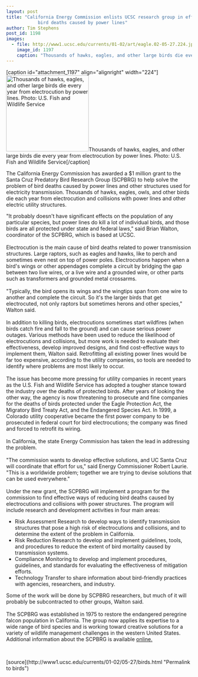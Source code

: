 ```yaml
---
layout: post
title: "California Energy Commission enlists UCSC research group in effort to prevent
			bird deaths caused by power lines"
author: Tim Stephens
post_id: 1198
images:
  - file: http://www1.ucsc.edu/currents/01-02/art/eagle.02-05-27.224.jpg
    image_id: 1197
    caption: "Thousands of hawks, eagles, and other large birds die every year from electrocution by power lines. Photo: U.S. Fish and Wildlife Service"
---
```


[caption id="attachment_1197" align="alignright" width="224"]<a href="http://localhost/mysite/wp-content/uploads/2002/05/eagle.02-05-27.224.jpg"><img class="size-full wp-image-1197" src="http://localhost/mysite/wp-content/uploads/2002/05/eagle.02-05-27.224.jpg" alt="Thousands of hawks, eagles, and other large birds die every year from electrocution by power lines. Photo: U.S. Fish and Wildlife Service" width="224" height="207" /></a>Thousands of hawks, eagles, and other large birds die every year from electrocution by power lines. Photo: U.S. Fish and Wildlife Service[/caption]
<p>
  The California Energy Commission has awarded a $1 million grant to the Santa Cruz Predatory Bird Research Group (SCPBRG) to help solve the problem of bird deaths caused by power lines and other structures used for electricity transmission. Thousands of hawks, eagles, owls, and other birds die each year from electrocution and collisions with power lines and other electric utility structures.
</p>"It probably doesn't have significant effects on the population of any particular species, but power lines do kill a lot of individual birds, and those birds are all protected under state and federal laws," said Brian Walton, coordinator of the SCPBRG, which is based at UCSC.<br>
<br>
Electrocution is the main cause of bird deaths related to power transmission structures. Large raptors, such as eagles and hawks, like to perch and sometimes even nest on top of power poles. Electrocutions happen when a bird's wings or other appendages complete a circuit by bridging the gap between two live wires, or a live wire and a grounded wire, or other parts such as transformers and grounded metal crossarms.<br>
<br>
"Typically, the bird opens its wings and the wingtips span from one wire to another and complete the circuit. So it's the larger birds that get electrocuted, not only raptors but sometimes herons and other species," Walton said.<br>
<br>
In addition to killing birds, electrocutions sometimes start wildfires (when birds catch fire and fall to the ground) and can cause serious power outages. Various methods have been used to reduce the likelihood of electrocutions and collisions, but more work is needed to evaluate their effectiveness, develop improved designs, and find cost-effective ways to implement them, Walton said. Retrofitting all existing power lines would be far too expensive, according to the utility companies, so tools are needed to identify where problems are most likely to occur.<br>
<br>
The issue has become more pressing for utility companies in recent years as the U.S. Fish and Wildlife Service has adopted a tougher stance toward the industry over the deaths of protected birds. After years of looking the other way, the agency is now threatening to prosecute and fine companies for the deaths of birds protected under the Eagle Protection Act, the Migratory Bird Treaty Act, and the Endangered Species Act. In 1999, a Colorado utility cooperative became the first power company to be prosecuted in federal court for bird electrocutions; the company was fined and forced to retrofit its wiring.<br>
<br>
In California, the state Energy Commission has taken the lead in addressing the problem.<br>
<br>
"The commission wants to develop effective solutions, and UC Santa Cruz will coordinate that effort for us," said Energy Commissioner Robert Laurie. "This is a worldwide problem; together we are trying to devise solutions that can be used everywhere."<br>
<br>
Under the new grant, the SCPBRG will implement a program for the commission to find effective ways of reducing bird deaths caused by electrocutions and collisions with power structures. The program will include research and development activities in four main areas:
<ul>
  <li>Risk Assessment Research to develop ways to identify transmission structures that pose a high risk of electrocutions and collisions, and to determine the extent of the problem in California.
  </li>
  <li>Risk Reduction Research to develop and implement guidelines, tools, and procedures to reduce the extent of bird mortality caused by transmission systems.
  </li>
  <li>Compliance Monitoring to develop and implement procedures, guidelines, and standards for evaluating the effectiveness of mitigation efforts.
  </li>
  <li>Technology Transfer to share information about bird-friendly practices with agencies, researchers, and industry.
  </li>
</ul>
<p>
  Some of the work will be done by SCPBRG researchers, but much of it will probably be subcontracted to other groups, Walton said.<br>
  <br>
  The SCPBRG was established in 1975 to restore the endangered peregrine falcon population in California. The group now applies its expertise to a wide range of bird species and is working toward creative solutions for a variety of wildlife management challenges in the western United States. Additional information about the SCPBRG is available <a href="http://www.scpbrg.org">online.</a>
</p>
<p>
  <br>

</p>
<p>

</p>
[source](http://www1.ucsc.edu/currents/01-02/05-27/birds.html "Permalink to birds")
